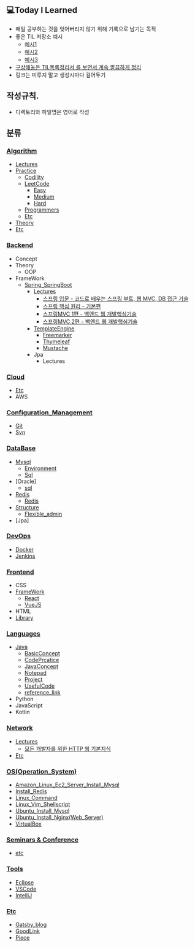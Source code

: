 ## 💻Today I Learned
- 매일 공부하는 것을 잊어버리지 않기 위해 기록으로 남기는 목적
- 좋은 TIL 저장소 예시
    - [예시1](https://github.com/Integerous/TIL)
    - [예시2](https://github.com/namjunemy/TIL)
    - [예시3](https://github.com/Integerous/TIL-1)
- [구상해놓은 TIL목록정리서 를 보면서 계속 깔끔하게 정리](https://www.notion.so/TIL-aa2e36d166f94254b43159f1bf756fda)
- 링크는 미루지 말고 생성시마다 걸어두기

## 작성규칙. 
- 디렉토리와 파일명은 영어로 작성  

## 분류

### [Algorithm](https://github.com/Highjune/TIL/tree/main/Algorithm)
- [Lectures](https://github.com/Highjune/TIL/tree/main/Algorithm/Lectures)
- [Practice](https://github.com/Highjune/TIL/tree/main/Algorithm/Practice)
    - [Codility](https://github.com/Highjune/TIL/tree/main/Algorithm/Practice/Codility)
    - [LeetCode](https://github.com/Highjune/TIL/tree/main/Algorithm/Practice/Leetcode)
        - [Easy](https://github.com/Highjune/TIL/tree/main/Algorithm/Practice/Leetcode/Easy)
        - [Medium](https://github.com/Highjune/TIL/tree/main/Algorithm/Practice/Leetcode/Medium)
        - [Hard](https://github.com/Highjune/TIL/tree/main/Algorithm/Practice/Leetcode/Hard)
    - [Programmers](https://github.com/Highjune/TIL/tree/main/Algorithm/Practice/Programmers)
    - [Etc](https://github.com/Highjune/TIL/tree/main/Algorithm/Practice/Etc)
- [Theory](https://github.com/Highjune/TIL/tree/main/Algorithm/Theory)
- [Etc](https://github.com/Highjune/TIL/blob/main/Algorithm/Etc.md)

   
### [Backend](https://github.com/Highjune/TIL/tree/main/Backend)
- Concept
- Theory
    - OOP
- FrameWork
    - [Spring_SpringBoot](https://github.com/Highjune/TIL/tree/main/Backend/FrameWork/Spring_SpringBoot)
        - [Lectures](https://github.com/Highjune/TIL/tree/main/Backend/FrameWork/Spring_SpringBoot/Lectures)
            - [스프링 입문 - 코드로 배우는 스프링 부트, 웹 MVC, DB 접근 기술](https://github.com/Highjune/TIL/blob/main/Backend/FrameWork/Spring_SpringBoot/Lectures/%EC%8A%A4%ED%94%84%EB%A7%81%20%EC%9E%85%EB%AC%B8%20-%20%EC%BD%94%EB%93%9C%EB%A1%9C%20%EB%B0%B0%EC%9A%B0%EB%8A%94%20%EC%8A%A4%ED%94%84%EB%A7%81%20%EB%B6%80%ED%8A%B8%2C%20%EC%9B%B9%20MVC%2C%20DB%20%EC%A0%91%EA%B7%BC%20%EA%B8%B0%EC%88%A0.md)
            - [스프링 핵심 원리 - 기본편](https://github.com/Highjune/TIL/blob/main/Backend/FrameWork/Spring_SpringBoot/Lectures/%EC%8A%A4%ED%94%84%EB%A7%81%20%ED%95%B5%EC%8B%AC%20%EC%9B%90%EB%A6%AC%20-%20%EA%B8%B0%EB%B3%B8%ED%8E%B8.md)
            - [스프링MVC 1편 - 백엔드 웹 개발핵심기술](https://github.com/Highjune/TIL/blob/main/Backend/FrameWork/Spring_SpringBoot/Lectures/%EC%8A%A4%ED%94%84%EB%A7%81MVC1%ED%8E%B8_%EB%B0%B1%EC%97%94%EB%93%9C%EC%9B%B9%EA%B0%9C%EB%B0%9C%ED%95%B5%EC%8B%AC%EA%B8%B0%EC%88%A0.md)
            - [스프링MVC 2편 - 백엔드 웹 개발핵심기술](https://github.com/Highjune/TIL/blob/main/Backend/FrameWork/Spring_SpringBoot/Lectures/%EC%8A%A4%ED%94%84%EB%A7%81MVC2%ED%8E%B8_%EB%B0%B1%EC%97%94%EB%93%9C%EC%9B%B9%EA%B0%9C%EB%B0%9C%ED%99%9C%EC%9A%A9%EA%B8%B0%EC%88%A0.md)
        - [TemplateEngine](https://github.com/Highjune/TIL/tree/main/Backend/FrameWork/Spring_SpringBoot/TempleteEngine)
            - [Freemarker](https://github.com/Highjune/TIL/blob/main/Backend/FrameWork/Spring_SpringBoot/TempleteEngine/Freemarker.md)
            - [Thymeleaf](https://github.com/Highjune/TIL/blob/main/Backend/FrameWork/Spring_SpringBoot/TempleteEngine/Thymeleaf.md)
            - [Mustache](https://github.com/Highjune/TIL/blob/main/Backend/FrameWork/Spring_SpringBoot/TempleteEngine/Mustache.md)
        - Jpa
            - Lectures


### [Cloud](https://github.com/Highjune/TIL/tree/main/Cloud)
- [Etc](https://github.com/Highjune/TIL/blob/main/Cloud/Etc.md)
- AWS



### [Configuration_Management](https://github.com/Highjune/TIL/tree/main/Configuration_Management)
- [Git](https://github.com/Highjune/TIL/blob/master/Configuration_Management/git.md) 
- [Svn](https://github.com/Highjune/TIL/blob/master/Configuration_Management/svn.md)


### [DataBase](https://github.com/Highjune/TIL/tree/main/DataBase)
- [Mysql](https://github.com/Highjune/TIL/tree/main/DataBase/Mysql)
    - [Environment](https://github.com/Highjune/TIL/blob/master/DataBase/Mysql/mysql_environment.md)
    - [Sql](https://github.com/Highjune/TIL/blob/master/DateBase/Mysql/mysql_sql.md)
- [Oracle]
    - [sql](https://github.com/Highjune/TIL/blob/main/DataBase/Oracle/Oracle_sql.md)
- [Redis](https://github.com/Highjune/TIL/tree/main/DataBase/Redis)
    - [Redis](https://github.com/Highjune/TIL/blob/main/DataBase/Redis/Redis.md)
- [Structure](https://github.com/Highjune/TIL/tree/main/DataBase/Structure)
    - [Flexible_admin](https://github.com/Highjune/TIL/blob/main/DataBase/Structure/Flexible_admin.md)
- [Jpa]

### [DevOps](https://github.com/Highjune/TIL/tree/main/DevOps)
- [Docker](https://github.com/Highjune/TIL/blob/main/DevOps/Docker.md)
- [Jenkins](https://github.com/Highjune/TIL/blob/main/DevOps/Jenkins.md)




### [Frontend](https://github.com/Highjune/TIL/tree/main/Frontend)
- CSS
- [FrameWork](https://github.com/Highjune/TIL/tree/main/Frontend/FrameWork)
    - [React](https://github.com/Highjune/TIL/blob/main/Frontend/FrameWork/React.md)
    - [VueJS](https://github.com/Highjune/TIL/blob/main/Frontend/FrameWork/Vuejs.md)
- HTML
- [Library](https://github.com/Highjune/TIL/tree/main/Frontend/Library)



### [Languages](https://github.com/Highjune/TIL/tree/main/Languages)
- [Java](https://github.com/Highjune/TIL/tree/master/Languages/Java)
    - [BasicConcept](https://github.com/Highjune/TIL/tree/main/Languages/Java/BasicConcept)
    - [CodePrcatice](https://github.com/Highjune/TIL/tree/main/Languages/Java/CodePractice)
    - [JavaConcept](https://github.com/Highjune/TIL/tree/main/Languages/Java/JavaConcept)
    - [Notepad](https://github.com/Highjune/TIL/tree/main/Languages/Java/Notepad)
    - [Project](https://github.com/Highjune/TIL/tree/main/Languages/Java/Project)
    - [UsefulCode](https://github.com/Highjune/TIL/tree/main/Languages/Java/UsefulCode)
    - [reference_link](https://github.com/Highjune/TIL/blob/main/Languages/Java/reference_link.md)
- Python
- JavaScript
- Kotlin

### [Network](https://github.com/Highjune/TIL/tree/main/Network)
- [Lectures](https://github.com/Highjune/TIL/tree/main/Network/Lectures)
    - [모든 개발자를 위한 HTTP 웹 기본지식](https://github.com/Highjune/TIL/blob/main/Network/Lectures/%EB%AA%A8%EB%93%A0%20%EA%B0%9C%EB%B0%9C%EC%9E%90%EB%A5%BC%20%EC%9C%84%ED%95%9C%20HTTP%20%EC%9B%B9%20%EA%B8%B0%EB%B3%B8%20%EC%A7%80%EC%8B%9D.md)
- [Etc](https://github.com/Highjune/TIL/blob/main/Network/Etc.md)


### [OS(Operation_System)](https://github.com/Highjune/TIL/tree/main/OS(Operation_System))
- [Amazon_Linux_Ec2_Server_Install_Mysql](https://github.com/Highjune/TIL/blob/main/OS(Operation_System)/Amazon_Linux_Ec2_Server_Install_Mysql.md)
- [Install_Redis](https://github.com/Highjune/TIL/blob/main/OS(Operation_System)/Install_Redis.md)
- [Linux_Command](https://github.com/Highjune/TIL/blob/main/OS(Operation_System)/Linux_Command.md)
- [Linux_Vim_Shellscript](https://github.com/Highjune/TIL/blob/main/OS(Operation_System)/Linux_Vim_Shellscript.md)
- [Ubuntu_Install_Mysql](https://github.com/Highjune/TIL/blob/main/OS(Operation_System)/Ubuntu_Install_Mysql.md)
- [Ubuntu_Install_Nginx(Web_Server)](https://github.com/Highjune/TIL/blob/main/OS(Operation_System)/Ubuntu_Install_Nginx(Web_Server).md)
- [VirtualBox](https://github.com/Highjune/TIL/blob/main/OS(Operation_System)/VirtualBox.md)

### [Seminars & Conference](https://github.com/Highjune/TIL/tree/main/Seminars%26Conference)
- [etc](https://github.com/Highjune/TIL/blob/main/Seminars%26Conference/etc.md)



### [Tools](https://github.com/Highjune/TIL/tree/main/Tools)
- [Eclipse](https://github.com/Highjune/TIL/blob/master/Tools/eclipse.md)
- [VSCode](https://github.com/Highjune/TIL/blob/master/Tools/vscode.md)
- [IntelliJ](https://github.com/Highjune/TIL/blob/main/Tools/intellij.md)


### [Etc](https://github.com/Highjune/TIL/tree/main/Etc)
- [Gatsby_blog](https://github.com/Highjune/TIL/blob/main/Etc/gatsby_blog.md)
- [GoodLink](https://github.com/Highjune/TIL/blob/main/Etc/GoodLink.md)
- [Piece](https://github.com/Highjune/TIL/blob/main/Etc/Piece.md)
  
